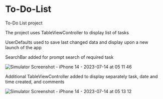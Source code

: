 # To-Do-List
To-Do List project


The project uses TableViewController to display list of tasks

UserDefaults used to save last changed data and display upon a new launch of the app

SearchBar added for prompt search of required task

![Simulator Screenshot - iPhone 14 - 2023-07-14 at 05 11 46](https://github.com/syrymKH/To-Do-List/assets/127158103/a7a80145-501e-4b7f-9841-d5f2e1ecd073)


Additional TableViewController added to display separately task, date and time created, and comments

![Simulator Screenshot - iPhone 14 - 2023-07-14 at 05 13 12](https://github.com/syrymKH/To-Do-List/assets/127158103/5a469d73-d003-427a-b24b-1ca7d61171b6)

